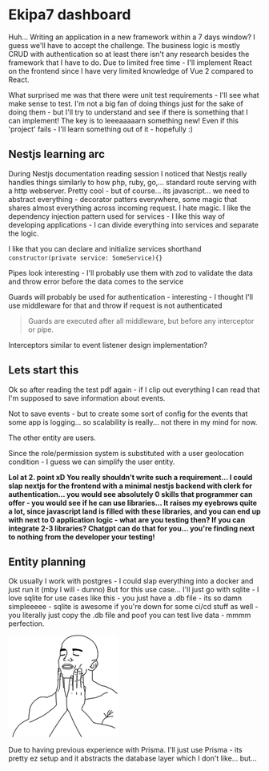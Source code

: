 # Ekipa7 dashboard

Huh... Writing an application in a new framework within a 7 days window?
I guess we'll have to accept the challenge.
The business logic is mostly CRUD with authentication so at least there isn't any research besides the framework that I have to do.
Due to limited free time - I'll implement React on the frontend since I have very limited knowledge of Vue 2 compared to React.

What surprised me was that there were unit test requirements - I'll see what make sense to test.
I'm not a big fan of doing things just for the sake of doing them - but I'll try to understand and see if there is something that I can implement! The key is to leeeaaaaarn something new!
Even if this 'project' fails - I'll learn something out of it - hopefully :)

## Nestjs learning arc

During Nestjs documentation reading session I noticed that Nestjs really handles things similarly to how php, ruby, go,... standard route serving with a http webserver.
Pretty cool - but of course... its javascript... we need to abstract everything - decorator patters everywhere, some magic that shares almost everything across incoming request. I hate magic.
I like the dependency injection pattern used for services - I like this way of developing applications - I can divide everything into services and separate the logic.

I like that you can declare and initialize services shorthand `constructor(private service: SomeService){}`

Pipes look interesting - I'll probably use them with zod to validate the data and throw error before the data comes to the service

Guards will probably be used for authentication - interesting - I thought I'll use middleware for that and throw if request is not authenticated

> Guards are executed after all middleware, but before any interceptor or pipe.

Interceptors similar to event listener design implementation?

## Lets start this

Ok so after reading the test pdf again - if I clip out everything I can read that I'm supposed to save information about events.

Not to save events - but to create some sort of config for the events that some app is logging... so scalability is really... not there in my mind for now.

The other entity are users.

Since the role/permission system is substituted with a user geolocation condition - I guess we can simplify the user entity.

**Lol at 2. point xD You really shouldn't write such a requirement... I could slap nextjs for the frontend with a minimal nestjs backend with clerk for authentication... you would see absolutely 0 skills that programmer can offer - you would see if he can use libraries... It raises my eyebrows quite a lot, since javascript land is filled with these libraries, and you can end up with next to 0 application logic - what are you testing then? If you can integrate 2-3 libraries? Chatgpt can do that for you... you're finding next to nothing from the developer your testing!**


## Entity planning

Ok usually I work with postgres - I could slap everything into a docker and just run it (mby I will - dunno)
But for this use case... I'll just go with sqlite - I love sqlite for use cases like this - you just have a .db file - its so damn simpleeeee - sqlite is awesome if you're down for some ci/cd stuff as well - you literally just copy the .db file and poof you can test live data - mmmm perfection.

![feel-good.png](assets/feel-good.png)

Due to having previous experience with Prisma. I'll just use Prisma - its pretty ez setup and it abstracts the database layer which I don't like... but...


